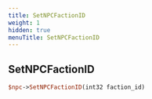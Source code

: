 ```yaml
---
title: SetNPCFactionID
weight: 1
hidden: true
menuTitle: SetNPCFactionID
---
```

## SetNPCFactionID
```perl
$npc->SetNPCFactionID(int32 faction_id)
```